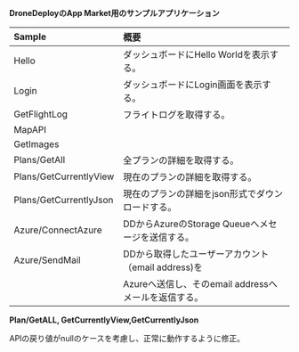 **DroneDeployのApp Market用のサンプルアプリケーション** 
  
| Sample        | 概要           |
| :------------- |:-------------|
|Hello      |ダッシュボードにHello Worldを表示する。 |
|Login      |ダッシュボードにLogin画面を表示する。      |
|GetFlightLog |フライトログを取得する。      |
|MapAPI||
|GetImages||    
|Plans/GetAll|全プランの詳細を取得する。| 
|Plans/GetCurrentlyView|現在のプランの詳細を取得する。
|Plans/GetCurrentlyJson|現在のプランの詳細をjson形式でダウンロードする。|   
|Azure/ConnectAzure|DDからAzureのStorage Queueへメセージを送信する。|  
|Azure/SendMail|DDから取得したユーザーアカウント（email address)を　|　
|              |Azureへ送信し、そのemail addressへメールを返信する。|　　　　　　　　　　
   
**Plan/GetALL, GetCurrentlyView,GetCurrentlyJson**  

  APIの戻り値がnullのケースを考慮し、正常に動作するように修正。

